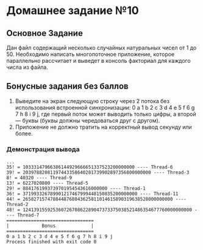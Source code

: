 # Домашнее задание №10

## Основное Задание
Дан файл содержащий несколько случайных натуральных чисел от 1 до 50. Необходимо написать многопоточное приложение,  которое параллельно рассчитает и выведет в консоль факториал для каждого числа из файла.

## Бонусные задания без баллов
1. Выведите на экран следующую строку через 2 потока без использования встроенной синхронизации:
        0 a 1 b 2 c 3 d 4 e 5 f 6 g 7 h 8 i 9 j,
где первый поток может выводить только цифры, а второй — буквы (буквы должны чередоваться друг с другом).
2. Приложение не должно тратить на корректный вывод секунду или более.


### Демонстрация вывода
```
...
35! = 10333147966386144929666651337523200000000 ---- Thread-6
39! = 20397882081197443358640281739902897356800000000 ---- Thread-3
8! = 40320 ---- Thread-9
13! = 6227020800 ---- Thread-5
29! = 8841761993739701954543616000000 ---- Thread-1
36! = 371993326789901217467999448150835200000000 ---- Thread-11
44! = 2658271574788448768043625811014615890319638528000000000 ---- Thread-2
48! = 12413915592536072670862289047373375038521486354677760000000000 ---- Thread-7
================================
|            Bonus             |
================================
0 a 1 b 2 c 3 d 4 e 5 f 6 g 7 h 8 i 9 j 
Process finished with exit code 0
```
